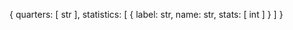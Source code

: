 {
  quarters: [
    str
  ],
  statistics: [
    {
      label: str,
      name: str,
      stats: [
        int
      ]
    }
  ]
}